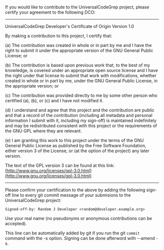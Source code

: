 If you would like to contribute to the UniversalCodeGrep project,
please certify your agreement to the following DCO:

---
UniversalCodeGrep Developer's Certificate of Origin
Version 1.0

By making a contribution to this project, I certify that:

(a) The contribution was created in whole or in part by me and I
    have the right to submit it under the appropriate
    version of the GNU General Public License; or

(b) The contribution is based upon previous work that, to the best of
    my knowledge, is covered under an appropriate open source license
    and I have the right under that license to submit that work with
    modifications, whether created in whole or in part by me, under
    the GNU General Public License, in the appropriate version; or

(c) The contribution was provided directly to me by some other
    person who certified (a), (b), or (c) and I have not modified it.

(d) I understand and agree that this project and the contribution are
    public and that a record of the contribution (including all
    metadata and personal information I submit with it, including my
    sign-off) is maintained indefinitely and may be redistributed
    consistent with this project or the requirements of the GNU GPL
    where they are relevant.

(e) I am granting this work to this project under the terms of the GNU
    General Public License as published by the Free Software
    Foundation, either version 3 of the License, or (at the option of
    the project) any later version.

The text of the GPL version 3 can be found at this link: [http://www.gnu.org/licenses/gpl-3.0.html](http://www.gnu.org/licenses/gpl-3.0.html)

---

Please confirm your certification to the above by adding the following
sign-off line to every git commit message of your submisions to the
UniversalCodeGrep project:

    Signed-off-by: Random J Developer <random@developer.example.org>

Use your real name (no pseudonyms or anonymous contributions can be
accepted).

This line can be automatically added by git if you run the git
`commit` command with the -s option. Signing can be done afterword
with --amend -s.
